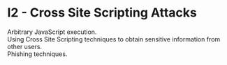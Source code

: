 # I2 - Cross Site Scripting Attacks

Arbitrary JavaScript execution. \
Using Cross Site Scripting techniques to obtain sensitive information from other users. \
Phishing techniques.
